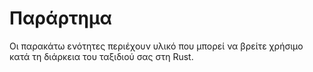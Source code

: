# Παράρτημα

Οι παρακάτω ενότητες περιέχουν υλικό που μπορεί να βρείτε χρήσιμο κατά τη
διάρκεια του ταξιδιού σας στη Rust.